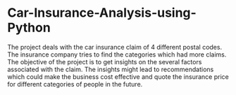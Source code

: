 # Car-Insurance-Analysis-using-Python

The project deals with the car insurance claim of 4 different postal codes.
The insurance company tries to find the categories which had more claims.
The objective of the project is to get insights on the several factors associated with the claim.
The insights might lead to recommendations which could make the business cost effective and quote the insurance price for different categories of people in the future.

